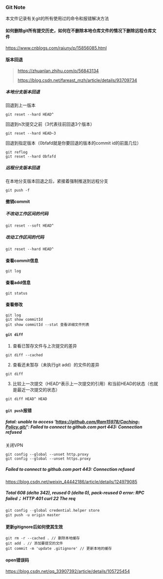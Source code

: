 ### Git Note

本文件记录有关git的所有使用过的命令和报错解决方法

#### 如何删除git所有提交历史，如何在不删除本地仓库文件的情况下删除远程仓库文件

https://www.cnblogs.com/raiuny/p/15856085.html

#### 版本回退

> https://zhuanlan.zhihu.com/p/56843134
>
> https://blog.csdn.net/fareast_mzh/article/details/93709734

##### 本地分支版本回退

回退到上一版本

```shell
git reset --hard HEAD^ 
```

回退到n次提交之前（3代表往前回退3个版本）

```shell
git reset --hard HEAD~3
```

回退到指定版本（0bfafd就是你要回退的版本的commit id的前面几位）

```shell
git reflog
git reset --hard Obfafd
```

##### 远程分支版本回退

在本地分支版本回退之后，紧接着强制推送到远程分支

```shell
git push -f
```

#### 撤销commit

##### 不改动工作区间的代码

```shell
git reset --soft HEAD^
```

##### 改动工作区间的代码

```shell
git reset --hard HEAD^
```

#### 查看commit信息

```shell
git log
```

#### 查看add信息

```shell
git status 
```

#### 查看修改

```shell
git log
git show commitId
git show commitId --stat 查看详细文件列表
```

#### `git diff`

1. 查看已暂存文件与上次提交的差异

```shell
git diff --cached
```

2. 查看还未暂存（未执行git add）的文件的差异

```shell
git diff
```

3. 比较上一次提交（HEAD^表示上一次提交的引用）和当前HEAD的状态（也就是最近一次提交的状态）

```shell
git diff HEAD^ HEAD
```

#### `git push`报错

##### fatal: unable to access 'https://github.com/Ram15978/Caching-Policy.git/': Failed to connect to github.com port 443: Connection refused

关闭VPN

```shell
git config --global --unset http.proxy
git config --global --unset https.proxy
```

##### Failed to connect to github.com port 443: Connection refused

https://blog.csdn.net/weixin_44442186/article/details/124979085

##### Total 608 (delta 342), reused 0 (delta 0), pack-reused 0 error: RPC failed； HTTP 401 curl 22 The req

```c++
git config --global credential.helper store
git push -u origin master
```

#### 更新gitignore后如何使其生效

```shell
git rm -r --cached . // 删除本地缓存
git add . // 添加要提交的文件
git commit -m 'update .gitignore' // 更新本地的缓存
```

#### open错误码

https://blog.csdn.net/qq_33907392/article/details/105725454
